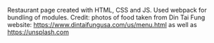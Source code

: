 Restaurant page created with HTML, CSS and JS. Used webpack for bundling of modules.
Credit: photos of food taken from Din Tai Fung website: https://www.dintaifungusa.com/us/menu.html as well as https://unsplash.com
